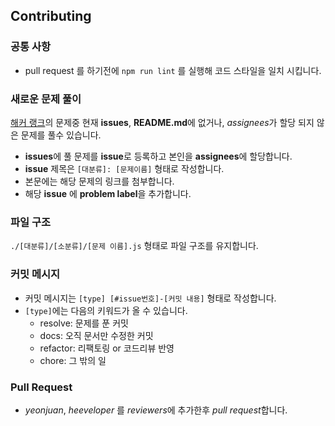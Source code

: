 ## Contributing

### 공통 사항

- pull request 를 하기전에 `npm run lint` 를 실행해 코드 스타일을 일치 시킵니다.

### 새로운 문제 풀이
[해커 랭크](https://www.hackerrank.com/)의 문제중 현재 **issues**, **README.md**에 없거나, *assignees*가 할당 되지 않은 문제를 풀수 있습니다.
- **issues**에 풀 문제를 **issue**로 등록하고 본인을 **assignees**에 할당합니다.
- **issue** 제목은 `[대분류]: [문제이름]` 형태로 작성합니다.
- 본문에는 해당 문제의 링크를 첨부합니다.
- 해당 **issue** 에 **problem label**을 추가합니다.

### 파일 구조
`./[대분류]/[소분류]/[문제 이름].js` 형태로 파일 구조를 유지합니다.

### 커밋 메시지

- 커밋 메시지는 `[type] [#issue번호]-[커밋 내용]` 형태로 작성합니다.
- `[type]`에는 다음의 키워드가 올 수 있습니다.
    - resolve: 문제를 푼 커밋
    - docs: 오직 문서만 수정한 커밋
    - refactor: 리팩토링 or 코드리뷰 반영
    - chore: 그 밖의 일
    
### Pull Request

- *yeonjuan*, *heeveloper* 를 *reviewers*에 추가한후 *pull request*합니다.
